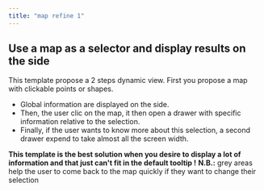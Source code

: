 ```yaml
---
title: "map refine 1"
---
```


## Use a map as a selector and display results on the side

This template propose a 2 steps dynamic view. First you propose a map with clickable points or shapes.
- Global information are displayed on the side.
- Then, the user clic on the map, it then open a drawer with specific information relative to the selection.
- Finally, if the user wants to know more about this selection, a second drawer expend to take almost all the screen width.

**This template is the best solution when you desire to display a lot of information and that just can't fit in the default tooltip !**
**N.B.:** grey areas help the user to come back to the map quickly if they want to change their selection

